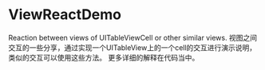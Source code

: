 # ViewReactDemo
Reaction between views of UITableViewCell or other similar views.
视图之间交互的一些分享，通过实现一个UITableView上的一个cell的交互进行演示说明，类似的交互可以使用这些方法。
更多详细的解释在代码当中。
